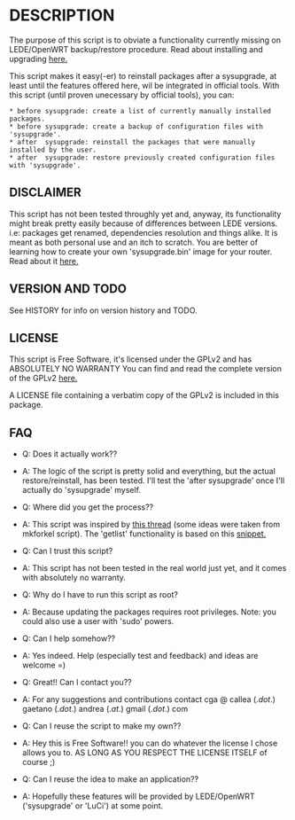 # DESCRIPTION

The purpose of this script is to obviate a functionality currently missing on LEDE/OpenWRT backup/restore procedure. Read about installing and upgrading [here.](https://lede-project.org/docs/guide-quick-start/start)

This script makes it easy(-er) to reinstall packages after a sysupgrade, at least until the features offered here, wil be integrated in official tools. With this script (until proven unecessary by official tools), you can:

    * before sysupgrade: create a list of currently manually installed packages.
    * before sysupgrade: create a backup of configuration files with 'sysupgrade'.
    * after  sysupgrade: reinstall the packages that were manually installed by the user.
    * after  sysupgrade: restore previously created configuration files with 'sysupgrade'.

## DISCLAIMER

This script has not been tested throughly yet and, anyway, its functionality might break pretty easily because of differences between LEDE versions. i.e: packages get renamed, dependencies resolution and things alike.
It is meant as both personal use and an itch to scratch. You are better of learning how to create your own 'sysupgrade.bin' image for your router. Read about it [here.](https://lede-project.org/docs/user-guide/imagebuilder)

## VERSION AND TODO

See HISTORY for info on version history and TODO.

## LICENSE

This script is Free Software, it's licensed under the GPLv2 and has ABSOLUTELY NO WARRANTY
You can find and read the complete version of the GPLv2 [here.](https://www.gnu.org/licenses/old-licenses/gpl-2.0.en.html)

A LICENSE file containing a verbatim copy of the GPLv2 is included in this package.

## FAQ

* Q:  Does it actually work??
* A:  The logic of the script is pretty solid and everything, but the actual restore/reinstall, has been tested. I'll test the 'after sysupgrade' once I'll actually do 'sysupgrade' myself.

* Q:  Where did you get the process??
* A:  This script was inspired by [this thread](https://forum.openwrt.org/viewtopic.php?id=42739) (some ideas were taken from mkforkel script). The 'getlist' functionality is based on this [snippet.](https://gist.github.com/devkid/8d4c2a5ab62e690772f3d9de5ad2d978)

* Q:  Can I trust this script?
* A:  This script has not been tested in the real world just yet, and it comes with absolutely no warranty.

* Q:  Why do I have to run this script as root?
* A:  Because updating the packages requires root privileges. Note: you could also use a user with 'sudo' powers.

* Q:  Can I help somehow??
* A:  Yes indeed. Help (especially test and feedback) and ideas are welcome =)

* Q:  Great!! Can I contact you??
* A:  For any suggestions and contributions contact cga @ callea (._dot_.) gaetano (_.dot_.) andrea (._at_.) gmail (._dot_.) com

* Q:  Can I reuse the script to make my own??
* A:  Hey this is Free Software!! you can do whatever the license I chose allows you to. AS LONG AS YOU RESPECT THE LICENSE ITSELF of course ;)

* Q:  Can I reuse the idea to make an application??
* A:  Hopefully these features will be provided by LEDE/OpenWRT ('sysupgrade' or 'LuCi') at some point.

